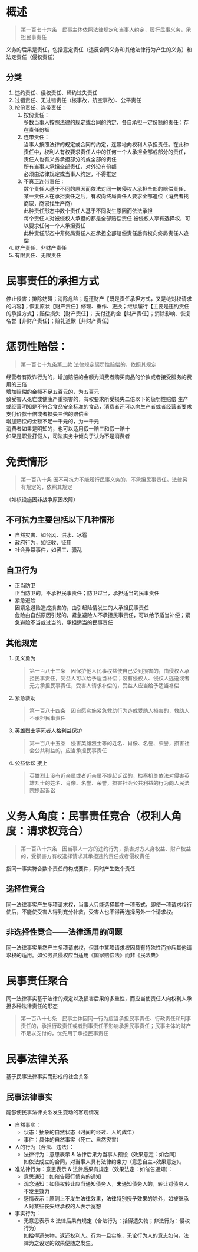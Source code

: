 # 概述
>第一百七十六条　民事主体依照法律规定和当事人约定，履行民事义务，承担民事责任  

义务的后果是责任，包括意定责任（违反合同义务和其他法律行为产生的义务）和法定责任（侵权责任）
## 分类
1. 违约责任、侵权责任、缔约过失责任  
2. 过错责任、无过错责任（核事故，航空事故）、公平责任  
3. 按份责任、连带责任：
    1. 按份责任：  
    多数当事人按照法律的规定或合同的约定，各自承担一定份额的责任；存在责任份额  
    2. 连带责任：  
    当事人按照法律的规定或合同的约定，连带地向权利人承担责任。在此种责任中，权利人有权要求责任人中的任何一个人承担全部或部分的责任，责任人也有义务承担部分的或全部的责任  
    所有当事人承担全部责任，对外没有份额  
    必须由法律规定或当事人约定，不得推定  
    3. 不真正连带责任：  
    数个责任人基于不同的原因而依法对同一被侵权人承担全部的赔偿责任，某一责任人在承担责任之后，有权向终局责任人要求全部追偿（消费者找商家，商家找生产商）  
    此种责任形态中数个责任人基于不同发生原因而依法承担  
    每个责任人对被侵权人承担的都是全部赔偿责任
    被侵权人享有选择权，可以要求任何一个人承担责任  
    此种责任形态中非终局责任人在承担全部赔偿责任后有权向终局责任人追偿  
4. 财产责任、非财产责任  
5. 有限责任、无限责任  

# 民事责任的承担方式
停止侵害；排除妨碍；消除危险；返还财产【既是责任承担方式，又是绝对权请求的内容】；恢复原状【财产责任】修理、重作、更换；继续履行【主要是违约责任的承担方式】；赔偿损失【财产责任】；
支付违约金【财产责任】；消除影响、恢复名誉【非财产责任】；赔礼道歉【非财产责任】

# 惩罚性赔偿：
>第一百七十九条第二款  法律规定惩罚性赔偿的，依照其规定  

经营者有欺诈行为的，增加赔偿的金额为消费者购买商品的价款或者接受服务的费用的三倍  
增加赔偿的金额不足五百元的，为五百元  
致受害人死亡或健康严重损害的，有权要求所受损失二倍以下的惩罚性赔偿
生产或经营明知是不符合食品安全标准的食品，消费者还可以向生产者或者经营者要求支付价款十倍或者损失三倍的赔偿金  
增加赔偿的金额不足一千元的，为一千元  
消费者如果是明知的，也可以适用假一赔三和假一赔十  
如果是职业打假人，司法实务中倾向于认为不是消费者
# 免责情形
>第一百八十条  因不可抗力不能履行民事义务的，不承担民事责任。法律另有规定的，依照其规定  

（如核设施因非战争原因故障）
## 不可抗力主要包括以下几种情形  
- 自然灾害、如台风、洪水、冰雹  
- 政府行为，如征收、征用  
- 社会异常事件，如罢工、骚乱
## 自卫行为
- 正当防卫  
    正当防卫的，不承担民事责任；防卫过当，承担适当的民事责任  
- 紧急避险  
    因紧急避险造成损害的，由引起险情发生的人承担民事责任  
    危险由自然原因引起的，紧急避险人不承担民事责任，可以给予适当补偿；紧急避险不当或过当的，承担适当的民事责任  
## 其他规定
1. 见义勇为
    >第一百八十三条　因保护他人民事权益使自己受到损害的，由侵权人承担民事责任，受益人可以给予适当补偿；没有侵权人、侵权人逃逸或者无力承担民事责任，受害人请求补偿的，受益人应当给予适当补偿  
2. 紧急救助
    >第一百八十四条　因自愿实施紧急救助行为造成受助人损害的，救助人不承担民事责任  
3. 英雄烈士等死者人格利益保护
    >第一百八十五条　侵害英雄烈士等的姓名、肖像、名誉、荣誉，损害社会公共利益的，应当承担民事责任  
4. 公益诉讼
    接上
    >英雄烈士没有近亲属或者近亲属不提起诉讼的，检察机关依法对侵害英雄烈士的姓名、肖像、名誉、荣誉，损害社会公共利益的行为向人民法院提起诉讼  
# 义务人角度：民事责任竞合（权利人角度：请求权竞合）
>第一百八十六条　因当事人一方的违约行为，损害对方人身权益、财产权益的，受损害方有权选择请求其承担违约责任或者侵权责任   

指同一事实符合数个责任的构成要件，同时产生数个责任
## 选择性竞合
同一法律事实产生多项请求权，当事人只能选择其中一项形式，即使一项请求权行使后，不能使受害人得到充分补救，受害人也不得再选择另外一个请求权。
## 非选择性竞合——法律适用的问题
同一法律事实虽然产生多项请求权，但其中某项请求权因具有特殊性而排斥其他请求权的适用。如公务员侵权应当适用《国家赔偿法》而非《民法典》
# 民事责任聚合
同一法律事实基于法律的规定以及损害后果的多重性，而应当使责任人向权利人承担多种法律责任的形态
>第一百八十七条　民事主体因同一行为应当承担民事责任、行政责任和刑事责任的，承担行政责任或者刑事责任不影响承担民事责任；民事主体的财产不足以支付的，优先用于承担民事责任  
# 民事法律关系
基于民事法律事实而形成的社会关系  
## 民事法律事实
能够使民事法律关系发生变动的客观情况  
- 自然事实：  
    - 状态：抽象的自然状态（时间的经过、人的成年）  
    - 事件：具体的自然事实（死亡、自然灾害）
- 人的行为（合法、违法）：
    - 法律行为：意思表示 & 法律后果为当事人预设（效果意定：如合同）  
    如依法成立的合同，对当事人具有法律约束力（意思自主+效果意定）。  
- 准法律行为：意思表示 & 法律后果有规定（效果法定：如催告通知）：   
    - 意思通知：如催告履行债务的通知  
    - 观念通知：如债权转让应当通知债务人，未通知债务人的，转让对债务人不发生效力  
    - 感情表示：原则上不发生法律效果，法律特别授予效果的除外，如被继承人对某些丧失继承权的人表示宽恕
- 事实行为：  
    - 无意思表示 & 法律后果有规定（合法行为：拾得遗失物；非法行为：侵权行为）  
    如拾得遗失物，返还权利人。行为一旦实施，无论行为人的意志如何，法律为之设定的效果便随之发生。